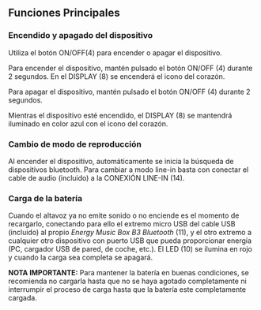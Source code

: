 ## Funciones Principales

### Encendido y apagado del dispositivo

Utiliza el botón ON/OFF(4) para encender o apagar el dispositivo.

Para encender el dispositivo, mantén pulsado el botón ON/OFF (4) durante 2 segundos. En el DISPLAY (8) se encenderá el icono del corazón.

Para apagar el dispositivo, mantén pulsado el botón ON/OFF (4) durante 2 segundos.

Mientras el dispositivo esté encendido, el DISPLAY (8) se mantendrá iluminado en color azul con el icono del corazón.

### Cambio de modo de reproducción

Al encender el dispositivo, automáticamente se inicia la búsqueda de dispositivos bluetooth. Para cambiar a modo line-in basta con conectar el cable de audio (incluido) a la CONEXIÓN LINE-IN (14).

### Carga de la batería

Cuando el altavoz ya no emite sonido o no enciende es el momento de recargarlo, conectando para ello el extremo micro USB del cable USB (incluido) al propio *Energy Music Box B3 Bluetooth* (11), y el otro extremo a cualquier otro dispositivo con puerto USB que pueda proporcionar energía (PC, cargador USB de pared, de coche, etc.). El LED (10) se ilumina en rojo y cuando la carga sea completa se apagará.

**NOTA IMPORTANTE:** Para mantener la batería en buenas condiciones, se recomienda no cargarla hasta que no se haya agotado completamente ni interrumpir el proceso de carga hasta que la batería este completamente cargada.
